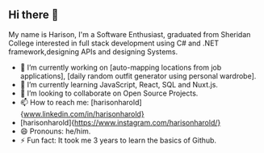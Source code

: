 ## Hi there 👋

My name is Harison, I'm a Software Enthusiast, graduated from Sheridan College interested in full stack development using C# and .NET framework,designing APIs and designing Systems.

- 🔭 I’m currently working on [auto-mapping locations from job applications], [daily random outfit generator using personal wardrobe].
- 🌱 I’m currently learning JavaScript, React, SQL and Nuxt.js.
- 👯 I’m looking to collaborate on Open Source Projects.
- 📫 How to reach me: [harisonharold]{www.linkedin.com/in/harisonharold}
- [harisonharold]{https://www.instagram.com/harisonharold/}
- 😄 Pronouns: he/him.
- ⚡ Fun fact: It took me 3 years to learn the basics of Github.

<!--
**harisonharold/harisonharold** is a ✨ _special_ ✨ repository because its `README.md` (this file) appears on your GitHub profile.

Here are some ideas to get you started:

- 🔭 I’m currently working on ...
- 🌱 I’m currently learning ...
- 👯 I’m looking to collaborate on ...
- 🤔 I’m looking for help with ...
- 💬 Ask me about ...
- 📫 How to reach me: ...
- 😄 Pronouns: ...
- ⚡ Fun fact: ...
-->
